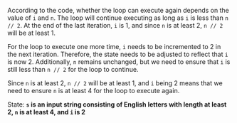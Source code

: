 According to the code, whether the loop can execute again depends on the value of `i` and `n`. The loop will continue executing as long as `i` is less than `n // 2`. At the end of the last iteration, `i` is 1, and since `n` is at least 2, `n // 2` will be at least 1. 

For the loop to execute one more time, `i` needs to be incremented to 2 in the next iteration. Therefore, the state needs to be adjusted to reflect that `i` is now 2. Additionally, `n` remains unchanged, but we need to ensure that `i` is still less than `n // 2` for the loop to continue.

Since `n` is at least 2, `n // 2` will be at least 1, and `i` being 2 means that we need to ensure `n` is at least 4 for the loop to execute again.

State: **`s` is an input string consisting of English letters with length at least 2, `n` is at least 4, and `i` is 2**
